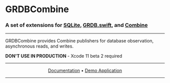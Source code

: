 GRDBCombine
===========

### A set of extensions for [SQLite], [GRDB.swift], and [Combine]

---

GRDBCombine provides Combine publishers for database observation, asynchronous reads, and writes.

**DON'T USE IN PRODUCTION** - Xcode 11 beta 2 required

---

<p align="center">
    <a href="https://groue.github.io/GRDBCombine/docs/0.1/index.html">Documentation</a> &bull;
    <a href="https://github.com/groue/GRDBCombine/tree/master/Documentation/Demo/README.md">Demo Application</a>
</p>

---

[SQLite]: http://sqlite.org
[GRDB.swift]: https://github.com/groue/GRDB.swift
[Combine]: https://developer.apple.com/documentation/combine
